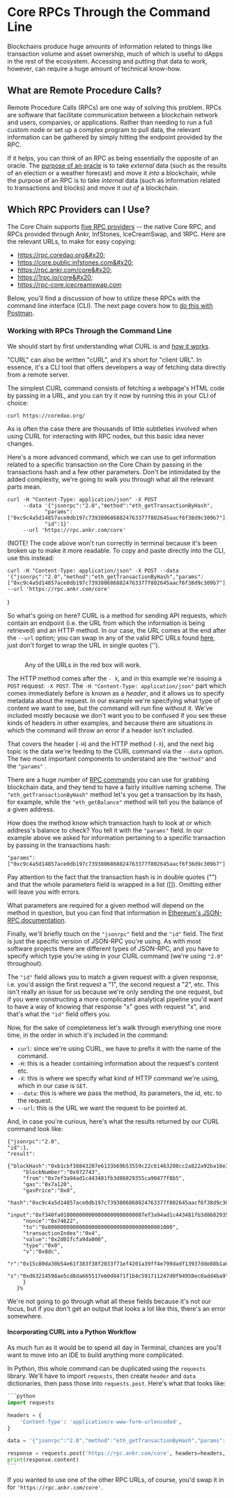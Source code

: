 # Core RPCs Through the Command Line

Blockchains produce huge amounts of information related to things like transaction volume and asset ownership, much of which is useful to dApps in the rest of the ecosystem. Accessing and putting that data to work, however, can require a huge amount of technical know-how.&#x20;

## What are Remote Procedure Calls?

Remote Procedure Calls (RPCs) are one way of solving this problem. RPCs are software that facilitate communication between a blockchain network and users, companies, or applications. Rather than needing to run a full custom node or set up a complex program to pull data, the relevant information can be gathered by simply hitting the endpoint provided by the RPC.&#x20;

If it helps, you can think of an RPC as being essentially the opposite of an oracle. The [purpose of an oracle](https://cointelegraph.com/learn/what-is-a-blockchain-oracle-and-how-does-it-work) is to take _external_ data (such as the results of an election or a weather forecast) and move it _into_ a blockchain, while the purpose of an RPC is to take _internal_ data (such as information related to transactions and blocks) and move it _out of_ a blockchain.&#x20;

## Which RPC Providers can I Use?

The Core Chain supports [five RPC providers](https://chainlist.org/chain/1116) -- the native Core RPC, and RPCs provided through Ankr, InfStones, IceCreamSwap, and 1RPC. Here are the relevant URLs, to make for easy copying:

* https://rpc.coredao.org&#x20;
* https://core.public.infstones.com&#x20;
* https://rpc.ankr.com/core&#x20;
* https://1rpc.io/core&#x20;
* https://rpc-core.icecreamswap.com

Below, you'll find a discussion of how to utilize these RPCs with the command line interface (CLI). The next page covers how to [do this with Postman](https://docs.coredao.org/developer/interacting-with-core/core-rpcs-through-postman).

### Working with RPCs Through the Command Line

We should start by first understanding what CURL is and [how it works](https://developer.ibm.com/articles/what-is-curl-command/).

"CURL" can also be written "cURL", and it's short for "client URL". In essence, it's a CLI tool that offers developers a way of fetching data directly from a remote server.&#x20;

The simplest CURL command consists of fetching a webpage's HTML code by passing in a URL, and you can try it now by running this in your CLI of choice:

`curl https://coredao.org/`

As is often the case there are thousands of little subtleties involved when using CURL for interacting with RPC nodes, but this basic idea never changes.

Here's a more advanced command, which we can use to get information related to a specific transaction on the Core Chain by passing in the transactions hash and a few other parameters. Don't be intimidated by the added complexity, we're going to walk you through what all the relevant parts mean.

```
curl -H "Content-Type: application/json" -X POST 
     --data '{"jsonrpc":"2.0","method":"eth_getTransactionByHash",
            "params":["0xc9c4a5d14857ace0db197c7393806868824763377f802645aacf6f38d9c309b7"],
            "id":1}'
     --url 'https://rpc.ankr.com/core'
```

(NOTE! The code above won't run correctly in terminal because it's been broken up to make it more readable. To copy and paste directly into the CLI, use this instead:

```
curl -H "Content-Type: application/json" -X POST --data '{"jsonrpc":"2.0","method":"eth_getTransactionByHash","params":["0xc9c4a5d14857ace0db197c7393806868824763377f802645aacf6f38d9c309b7"],"id":1}' --url 'https://rpc.ankr.com/core' 
```

)

So what's going on here? CURL is a method for sending API requests, which contain an endpoint (i.e. the URL from which the information is being retrieved) and an HTTP method. In our case, the URL comes at the end after the `--url` option; you can swap in any of the valid RPC URLs found [here](https://chainlist.org/chain/1116), just don't forget to wrap the URL in single quotes ('').

<figure><img src="../.gitbook/assets/Screenshot 2023-12-20 at 12.26.37 PM (1).png" alt=""><figcaption><p>Any of the URLs in the red box will work.</p></figcaption></figure>

The HTTP method comes after the `- X`, and in this example we're issuing a `POST` request: `-X POST`. The `-H "Content-Type: application/json"` part which comes immediately before is known as a _header_, and it allows us to specify metadata about the request. In our example we're specifying what type of content we want to see, but the command will run fine without it. We've included mostly because we don't want you to be confused if you see these kinds of headers in other examples, and because there are situations in which the command will throw an error if a header isn't included.&#x20;

That covers the header (`-H`) and the HTTP method (`-X`), and the next big topic is the data we're feeding to the CURL command via the `--data` option. The two most important components to understand are the `"method"` and the `"params"` .

There are a huge number of [RPC commands](https://ethereum.org/en/developers/docs/apis/json-rpc/) you can use for grabbing blockchain data, and they tend to have a fairly intuitive naming scheme. The `"eth_getTransactionByHash"` method let's you get a transaction by its hash, for example, while the `"eth_getBalance"` method will tell you the balance of a given address.&#x20;

How does the method know which transaction hash to look at or which address's balance to check? You tell it with the `"params"` field. In our example above we asked for information pertaining to a specific transaction by passing in the transactions hash:

```
"params":["0xc9c4a5d14857ace0db197c7393806868824763377f802645aacf6f38d9c309b7"]
```

Pay attention to the fact that the transaction hash is in double quotes  ("") and that the whole parameters field is wrapped in a list (\[]). Omitting either will leave you with errors.&#x20;

What parameters are required for a given method will depend on the method in question, but you can find that information in [Ethereum's JSON-RPC documentation](https://ethereum.org/en/developers/docs/apis/json-rpc/).&#x20;

Finally, we'll briefly touch on the `"jsonrpc"` field and the `"id"` field.  The first is just the specific version of JSON-RPC you're using. As with most software projects there are different types of JSON-RPC, and you have to specify which type you're using in your CURL command (we're using `"2.0"` throughout).

The `"id"` field allows you to match a given request with a given response, i.e. you'd assign the first request a "1", the second request a "2", etc. This isn't really an issue for us because we're only sending the one request, but if you were constructing a more complicated analytical pipeline you'd want to have a way of knowing that response "x" goes with request "x", and that's what the `"id"` field offers you.&#x20;

Now, for the sake of completeness let's walk through everything one more time, in the order in which it's included in the command:

* `curl`: since we're using CURL, we have to prefix it with the name of the command.
* `-H`: this is a header containing information about the request's content etc.
* `-X`: this is where we specify what kind of HTTP command we're using, which in our case is `GET`.
* `--data`: this is where we pass the method, its parameters, the id, etc. to the request.&#x20;
* `--url`: this is the URL we want the request to be pointed at.

And, in case you're curious, here's what the results returned by our CURL command look like:

```
{"jsonrpc":"2.0",
"id":1,
"result":
    {"blockHash":"0xb1cbf38843207e6133b69b53559c22c61463208cc2a822a92ba18e30da3054ba",
     "blockNumber":"0x972743",
     "from":"0x7ef3a94ad1c443481fb3d86829355ca90477f8b5",
     "gas":"0x7a120",
     "gasPrice":"0x0",
     "hash":"0xc9c4a5d14857ace0db197c7393806868824763377f802645aacf6f38d9c309b7",
     "input":"0xf340fa010000000000000000000000007ef3a94ad1c443481fb3d86829355ca90477f8b5",
     "nonce":"0x74622",
     "to":"0x0000000000000000000000000000000000001000",
     "transactionIndex":"0x4",
     "value":"0x2d01fcfa9da000",
     "type":"0x0",
     "v":"0x8dc",
     "r":"0x15c80da30b54e61f383f38f2033f71ef4201a39ff4e799dadf13937dde88b1a0",
     "s":"0xd63214598ae5cd8da665517e60d8471f1b4c591711247d0f94958ec0add4ba9"
     }
   }%
```

We're not going to go through what all these fields because it's not our focus, but if you don't get an output that looks a lot like this, there's an error somewhere.&#x20;

#### Incorporating CURL into a Python Workflow

As much fun as it would be to spend all day in Terminal, chances are you'll want to move into an IDE to build anything more complicated.&#x20;

In Python, this whole command can be duplicated using the `requests` library. We'll have to import `requests`, then create `header` and `data` dictionaries, then pass those into `requests.post`. Here's what that looks like:

````python
```python
import requests

headers = {
    'Content-Type': 'application/x-www-form-urlencoded',
}

data = '{"jsonrpc":"2.0","method":"eth_getTransactionByHash","params":["0xc9c4a5d14857ace0db197c7393806868824763377f802645aacf6f38d9c309b7"],"id":1}'

response = requests.post('https://rpc.ankr.com/core', headers=headers, data=data)
print(response.content)
```
````

If you wanted to use one of the other RPC URLs, of course, you'd swap it in for `'https://rpc.ankr.com/core'`.

